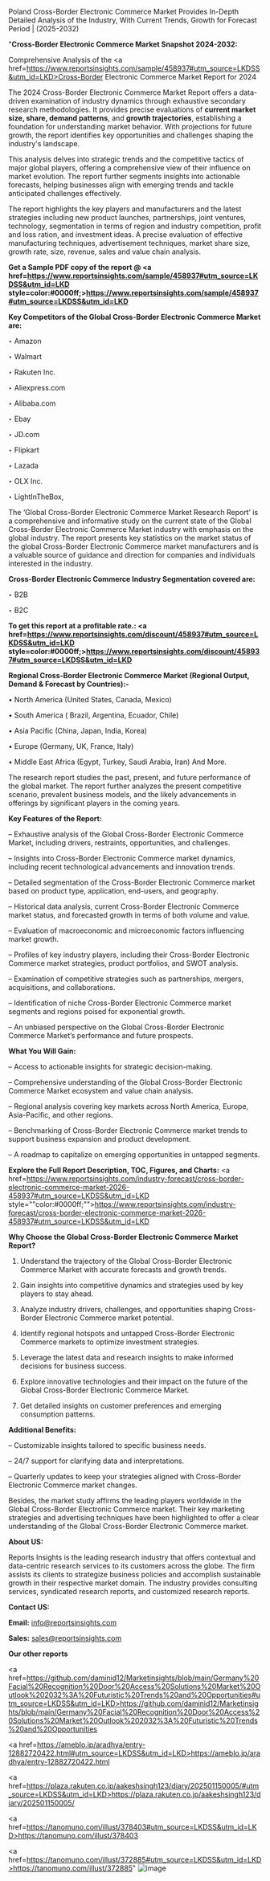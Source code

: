 Poland Cross-Border Electronic Commerce Market Provides In-Depth Detailed Analysis of the Industry, With Current Trends, Growth for Forecast Period | (2025-2032)

"<strong>Cross-Border Electronic Commerce Market Snapshot 2024-2032:</strong>

Comprehensive Analysis of the <a href=https://www.reportsinsights.com/sample/458937#utm_source=LKDSS&utm_id=LKD>Cross-Border Electronic Commerce Market</a> Report for 2024

The 2024 Cross-Border Electronic Commerce Market Report offers a data-driven examination of industry dynamics through exhaustive secondary research methodologies. It provides precise evaluations of <strong>current market size, share, demand patterns</strong>, and <strong>growth trajectories</strong>, establishing a foundation for understanding market behavior. With projections for future growth, the report identifies key opportunities and challenges shaping the industry's landscape.

This analysis delves into strategic trends and the competitive tactics of major global players, offering a comprehensive view of their influence on market evolution. The report further segments insights into actionable forecasts, helping businesses align with emerging trends and tackle anticipated challenges effectively.

The report highlights the key players and manufacturers and the latest strategies including new product launches, partnerships, joint ventures, technology, segmentation in terms of region and industry competition, profit and loss ration, and investment ideas. A precise evaluation of effective manufacturing techniques, advertisement techniques, market share size, growth rate, size, revenue, sales and value chain analysis.

<strong>Get a Sample PDF copy of the report @ <a href=https://www.reportsinsights.com/sample/458937#utm_source=LKDSS&utm_id=LKD style=color:#0000ff;>https://www.reportsinsights.com/sample/458937#utm_source=LKDSS&utm_id=LKD</a></strong>

<strong>Key Competitors of the Global Cross-Border Electronic Commerce Market are:</strong>

‣ Amazon

‣ Walmart

‣ Rakuten Inc.

‣ Aliexpress.com

‣ Alibaba.com

‣ Ebay

‣ JD.com

‣ Flipkart

‣ Lazada

‣ OLX Inc.

‣ LightInTheBox,

The ‘Global Cross-Border Electronic Commerce Market Research Report’ is a comprehensive and informative study on the current state of the Global Cross-Border Electronic Commerce Market industry with emphasis on the global industry. The report presents key statistics on the market status of the global Cross-Border Electronic Commerce market manufacturers and is a valuable source of guidance and direction for companies and individuals interested in the industry.

<strong>Cross-Border Electronic Commerce Industry Segmentation covered are:</strong>

‣ B2B

‣ B2C

<strong>To get this report at a profitable rate.: <a href=https://www.reportsinsights.com/discount/458937#utm_source=LKDSS&utm_id=LKD style=color:#0000ff;>https://www.reportsinsights.com/discount/458937#utm_source=LKDSS&utm_id=LKD</a></strong>

<strong>Regional Cross-Border Electronic Commerce Market (Regional Output, Demand &amp; Forecast by Countries):-</strong>

• North America (United States, Canada, Mexico)

• South America ( Brazil, Argentina, Ecuador, Chile)

• Asia Pacific (China, Japan, India, Korea)

• Europe (Germany, UK, France, Italy)

• Middle East Africa (Egypt, Turkey, Saudi Arabia, Iran) And More.

The research report studies the past, present, and future performance of the global market. The report further analyzes the present competitive scenario, prevalent business models, and the likely advancements in offerings by significant players in the coming years.

<strong>Key Features of the Report:</strong>

– Exhaustive analysis of the Global Cross-Border Electronic Commerce Market, including drivers, restraints, opportunities, and challenges.

– Insights into Cross-Border Electronic Commerce market dynamics, including recent technological advancements and innovation trends.

– Detailed segmentation of the Cross-Border Electronic Commerce market based on product type, application, end-users, and geography.

– Historical data analysis, current Cross-Border Electronic Commerce market status, and forecasted growth in terms of both volume and value.

– Evaluation of macroeconomic and microeconomic factors influencing market growth.

– Profiles of key industry players, including their Cross-Border Electronic Commerce market strategies, product portfolios, and SWOT analysis.

– Examination of competitive strategies such as partnerships, mergers, acquisitions, and collaborations.

– Identification of niche Cross-Border Electronic Commerce market segments and regions poised for exponential growth.

– An unbiased perspective on the Global Cross-Border Electronic Commerce Market’s performance and future prospects.

<strong>What You Will Gain:</strong>

– Access to actionable insights for strategic decision-making.

– Comprehensive understanding of the Global Cross-Border Electronic Commerce Market ecosystem and value chain analysis.

– Regional analysis covering key markets across North America, Europe, Asia-Pacific, and other regions.

– Benchmarking of Cross-Border Electronic Commerce market trends to support business expansion and product development.

– A roadmap to capitalize on emerging opportunities in untapped segments.

<strong>Explore the Full Report Description, TOC, Figures, and Charts:</strong>
<a href=https://www.reportsinsights.com/industry-forecast/cross-border-electronic-commerce-market-2026-458937#utm_source=LKDSS&utm_id=LKD style=""color:#0000ff;"">https://www.reportsinsights.com/industry-forecast/cross-border-electronic-commerce-market-2026-458937#utm_source=LKDSS&utm_id=LKD</a>

<strong>Why Choose the Global Cross-Border Electronic Commerce Market Report?</strong>

1. Understand the trajectory of the Global Cross-Border Electronic Commerce Market with accurate forecasts and growth trends.

2. Gain insights into competitive dynamics and strategies used by key players to stay ahead.

3. Analyze industry drivers, challenges, and opportunities shaping Cross-Border Electronic Commerce market potential.

4. Identify regional hotspots and untapped Cross-Border Electronic Commerce markets to optimize investment strategies.

5. Leverage the latest data and research insights to make informed decisions for business success.

6. Explore innovative technologies and their impact on the future of the Global Cross-Border Electronic Commerce Market.

7. Get detailed insights on customer preferences and emerging consumption patterns.

<strong>Additional Benefits:</strong>

– Customizable insights tailored to specific business needs.

– 24/7 support for clarifying data and interpretations.

– Quarterly updates to keep your strategies aligned with Cross-Border Electronic Commerce market changes.

Besides, the market study affirms the leading players worldwide in the Global Cross-Border Electronic Commerce market. Their key marketing strategies and advertising techniques have been highlighted to offer a clear understanding of the Global Cross-Border Electronic Commerce market.

<strong><strong>About US</strong>:</strong>

Reports Insights is the leading research industry that offers contextual and data-centric research services to its customers across the globe. The firm assists its clients to strategize business policies and accomplish sustainable growth in their respective market domain. The industry provides consulting services, syndicated research reports, and customized research reports.

<strong>Contact US:</strong>

<p class=><b>Email:</b> <a href=mailto:info@reportsinsights.com>info@reportsinsights.com</a></p>
<p class=><b>Sales:</b> <a href=mailto:sales@reportsinsights.com>sales@reportsinsights.com</a></p>

<strong>Our other reports</strong>

<a href=https://github.com/daminid12/Marketinsights/blob/main/Germany%20Facial%20Recognition%20Door%20Access%20Solutions%20Market%20Outlook%202032%3A%20Futuristic%20Trends%20and%20Opportunities#utm_source=LKDSS&utm_id=LKD>https://github.com/daminid12/Marketinsights/blob/main/Germany%20Facial%20Recognition%20Door%20Access%20Solutions%20Market%20Outlook%202032%3A%20Futuristic%20Trends%20and%20Opportunities</a>

<a href=https://ameblo.jp/aradhya/entry-12882720422.html#utm_source=LKDSS&utm_id=LKD>https://ameblo.jp/aradhya/entry-12882720422.html</a>

<a href=https://plaza.rakuten.co.jp/aakeshsingh123/diary/202501150005/#utm_source=LKDSS&utm_id=LKD>https://plaza.rakuten.co.jp/aakeshsingh123/diary/202501150005/</a>

<a href=https://tanomuno.com/illust/378403#utm_source=LKDSS&utm_id=LKD>https://tanomuno.com/illust/378403</a>

<a href=https://tanomuno.com/illust/372885#utm_source=LKDSS&utm_id=LKD>https://tanomuno.com/illust/372885</a>"
![image](https://github.com/user-attachments/assets/8f3fea81-35c0-4c0e-9f4f-56680278854f)
